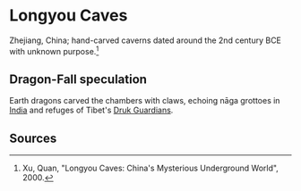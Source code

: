 # Longyou Caves

Zhejiang, China; hand-carved caverns dated around the 2nd century BCE with unknown purpose.[^1]

## Dragon-Fall speculation
Earth dragons carved the chambers with claws, echoing nāga grottoes in [India](../India/Historical-Timeline/README.md) and refuges of Tibet's [Druk Guardians](../Tibet/Historical-Timeline/README.md).

## Sources
[^1]: Xu, Quan, "Longyou Caves: China's Mysterious Underground World", 2000.
[^2]: Yang, Xiaoyan, *Mysterious Underground World*, 2005.
